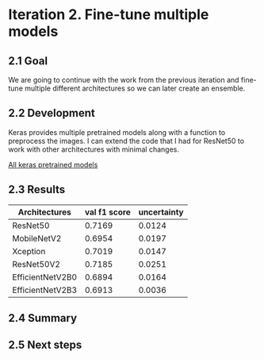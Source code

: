 # Iteration 2. Fine-tune multiple models

<!---
The work is done using short iterations. Each iteration needs to have a very
clear goal. This allows to gain greater knowledge of the problem on each iteration.
--->

## 2.1 Goal

We are going to continue with the work from the previous iteration and fine-tune multiple different
architectures so we can later create an ensemble.

## 2.2 Development

Keras provides multiple pretrained models along with a function to preprocess the images. I can
extend the code that I had for ResNet50 to work with other architectures with minimal changes.

[All keras pretrained models](https://keras.io/api/applications/)

## 2.3 Results

| Architectures    | val f1 score | uncertainty |
|------------------|--------------|-------------|
| ResNet50         | 0.7169       | 0.0124      |
| MobileNetV2      | 0.6954       | 0.0197      |
| Xception         | 0.7019       | 0.0147      |
| ResNet50V2       | 0.7185       | 0.0251      |
| EfficientNetV2B0 | 0.6894       | 0.0164      |
| EfficientNetV2B3 | 0.6913       | 0.0036      |

## 2.4 Summary

## 2.5 Next steps
